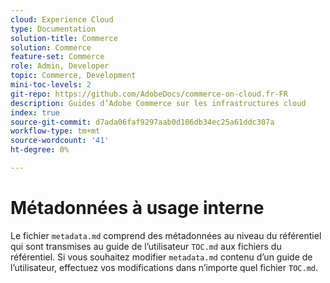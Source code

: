 ```yaml
---
cloud: Experience Cloud
type: Documentation
solution-title: Commerce
solution: Commerce
feature-set: Commerce
role: Admin, Developer
topic: Commerce, Development
mini-toc-levels: 2
git-repo: https://github.com/AdobeDocs/commerce-on-cloud.fr-FR
description: Guides d’Adobe Commerce sur les infrastructures cloud
index: true
source-git-commit: d7ada06faf9297aab0d106db34ec25a61ddc307a
workflow-type: tm+mt
source-wordcount: '41'
ht-degree: 0%

---
```



# Métadonnées à usage interne

Le fichier `metadata.md` comprend des métadonnées au niveau du référentiel qui sont transmises au guide de l’utilisateur `TOC.md` aux fichiers du référentiel. Si vous souhaitez modifier `metadata.md` contenu d’un guide de l’utilisateur, effectuez vos modifications dans n’importe quel fichier `TOC.md`.
